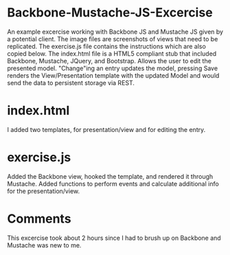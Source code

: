 Backbone-Mustache-JS-Excercise
==============================

An example excercise working with Backbone JS and Mustache JS given by a potential client. The image files are screenshots of views that need to be replicated. The exercise.js file contains the instructions which are also copied below. The index.html file is a HTML5 compliant stub that included Backbone, Mustache, JQuery, and Bootstrap. Allows the user to edit the presented model. "Change"ing an entry updates the model, pressing Save renders the View/Presentation template with the updated Model and would send the data to persistent storage via REST.

index.html
==========

I added two templates, for presentation/view and for editing the entry.

exercise.js
===========

Added the Backbone view, hooked the template, and rendered it through Mustache. Added functions to perform events and calculate additional info for the presentation/view. 

Comments
========

This excercise took about 2 hours since I had to brush up on Backbone and Mustache was new to me.

